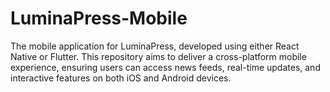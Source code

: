 # LuminaPress-Mobile
The mobile application for LuminaPress, developed using either React Native or Flutter. This repository aims to deliver a cross-platform mobile experience, ensuring users can access news feeds, real-time updates, and interactive features on both iOS and Android devices.
